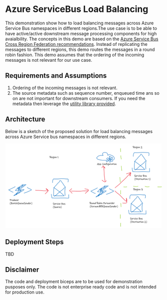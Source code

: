 # Azure ServiceBus Load Balancing
This demonstration show how to load balancing messages across Azure Service Bus namespaces in different regions.The use case is to be able to have active/active downstream message processing components for high avaialbility. The concepts in this demo are based on the [Azure Service Bus Cross Region Federation recommendations](https://docs.microsoft.com/en-us/azure/service-bus-messaging/service-bus-federation-overview). Instead of replicating the messages to different regions, this demo routes the messages in a round robin fashion. This demo assumes that the ordering of the incoming messages is not relevant for our use case. 

## Requirements and Assumptions
1. Ordering of the incoming messages is not relevant.
1. The source metadata such as sequence number, enqueued time ans so on are not important for downstream consumers. If you need the metadata then leverage the [utility library provided](https://github.com/Azure-Samples/azure-messaging-replication-dotnet/tree/main/src/Azure.Messaging.Replication).

## Architecture

Below is a sketch of the proposed solution for load balancing messages across Azure Service bus namespaces in different regions.

![](/images/s1.png)

## Deployment Steps

TBD

## Disclaimer
The code and deployment biceps are to be used for demonstration pusposes only. The code is not enterprise ready code and is not intended for production use.